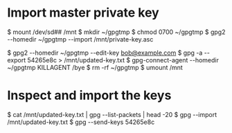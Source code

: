 # Import master private key
$ mount /dev/sd## /mnt
$ mkdir ~/gpgtmp
$ chmod 0700 ~/gpgtmp
$ gpg2 --homedir ~/gpgtmp --import /mnt/private-key.asc

$ gpg2 --homedir ~/gpgtmp --edit-key bob@example.com
$ gpg -a --export 54265e8c > /mnt/updated-key.txt
$ gpg-connect-agent --homedir ~/gpgtmp KILLAGENT /bye
$ rm -rf ~/gpgtmp
$ umount /mnt

# Inspect and import the keys
$ cat /mnt/updated-key.txt | gpg --list-packets | head -20
$ gpg --import /mnt/updated-key.txt
$ gpg --send-keys 54265e8c
